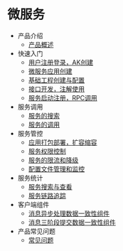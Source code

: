 # 微服务

* 产品介绍
  * [产品概述](articles/cservice/1-/Introduction.md)
* 快速入门
  * [用户注册登录，AK创建](articles/cservice/2-/2.1/manual.md)
  * [微服务应用创建](articles/cservice/2-/2.2/manual.md)
  * [基础工程创建与配置](articles/cservice/2-/2.3/manual.md)
  * [接口开发，注解使用](articles/cservice/2-/2.4/manual.md)
  * [服务启动注册，RPC调用](articles/cservice/2-/2.5/manual.md)
* 服务调用
  * [服务的搜索](articles/cservice/2-/2.6/manual.md)
  * [服务的调用](articles/cservice/2-/2.7/manual.md)
* 服务管控
  * [应用打包部署，扩容缩容](articles/cservice/3-/3.1/manual.md)
  * [服务权限控制](articles/cservice/3-/3.3/manual.md)
  * [服务的限流和降级](articles/cservice/3-/3.2/flow-control.md)
  * [配置文件管理和监控](articles/cservice/3-/3.4/manual.md)
* 服务统计
  * [服务搜索与查看](articles/cservice/3-/3.5/manual.md)
  * [服务链路追踪](articles/cservice/3-/3.6/manual.md)
* 客户端组件
  * [消息异步处理数据一致性组件](articles/cservice/2-/2.8/manual.md)
  * [消息三阶段提交数据一致性组件](articles/cservice/2-/2.9/manual.md)
* 产品常见问题
  * [常见问题]()

